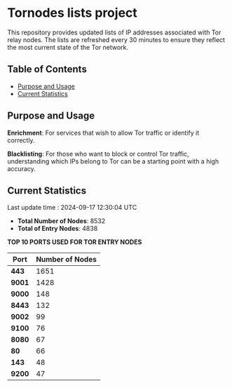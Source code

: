 # Tornodes lists project

This repository provides updated lists of IP addresses associated with Tor relay nodes. The lists are refreshed every 30 minutes to ensure they reflect the most current state of the Tor network.

## Table of Contents

- [Purpose and Usage](#purpose-and-usage)
- [Current Statistics](#current-statistics)


## Purpose and Usage

**Enrichment**: For services that wish to allow Tor traffic or identify it correctly.

**Blacklisting**: For those who want to block or control Tor traffic, understanding which IPs belong to Tor can be a starting point with a high accuracy.

## Current Statistics

Last update time : 2024-09-17 12:30:04 UTC

- **Total Number of Nodes**: 8532
- **Total of Entry Nodes**: 4838

**TOP 10 PORTS USED FOR TOR ENTRY NODES**

| **Port** | **Number of Nodes** |
|------|-----------------|
| **443**   | 1651  |
| **9001**   | 1428  |
| **9000**   | 148  |
| **8443**   | 132  |
| **9002**   | 99  |
| **9100**   | 76  |
| **8080**   | 67  |
| **80**   | 66  |
| **143**   | 48  |
| **9200**   | 47  |

